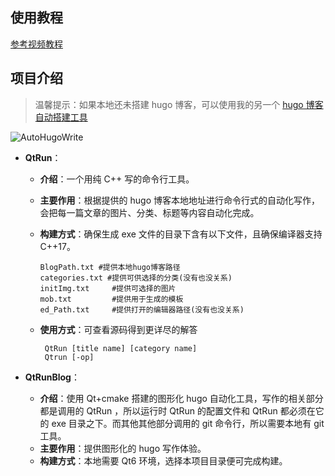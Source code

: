 ## 使用教程

[参考视频教程](#)

## 项目介绍

> 温馨提示：如果本地还未搭建 hugo 博客，可以使用我的另一个 [hugo 博客自动搭建工具](#)

![AutoHugoWrite](https://s2.loli.net/2022/02/09/yJY4VAImClOKcqE.png)

* **QtRun**：

  * **介绍**：一个用纯 C++ 写的命令行工具。

  * **主要作用**：根据提供的 hugo 博客本地地址进行命令行式的自动化写作，会把每一篇文章的图片、分类、标题等内容自动化完成。

  * **构建方式**：确保生成 exe 文件的目录下含有以下文件，且确保编译器支持 C++17。

    ```shell
    BlogPath.txt #提供本地hugo博客路径
    categories.txt #提供可供选择的分类(没有也没关系)
    initImg.txt		#提供可选择的图片
    mob.txt			#提供用于生成的模板
    ed_Path.txt		#提供打开的编辑器路径(没有也没关系)
    ```

  * **使用方式**：可查看源码得到更详尽的解答

    ```shell
     QtRun [title name] [category name]
     Qtrun [-op]
    ```

    

* **QtRunBlog**：
  * **介绍**：使用 Qt+cmake 搭建的图形化 hugo 自动化工具，写作的相关部分都是调用的 QtRun ，所以运行时 QtRun 的配置文件和 QtRun 都必须在它的 exe 目录之下。而其他其他部分调用的 git 命令行，所以需要本地有 git 工具。
  * **主要作用**：提供图形化的 hugo 写作体验。
  * **构建方式**：本地需要 Qt6 环境，选择本项目目录便可完成构建。